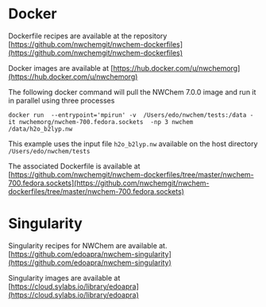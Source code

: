 # Docker 

Dockerfile recipes are available at the repository [https://github.com/nwchemgit/nwchem-dockerfiles](https://github.com/nwchemgit/nwchem-dockerfiles)

Docker images are available at [https://hub.docker.com/u/nwchemorg](https://hub.docker.com/u/nwchemorg)

The following docker command will pull the NWChem 7.0.0 image and run it in parallel using three processes 
```
docker run  --entrypoint='mpirun' -v  /Users/edo/nwchem/tests:/data -it nwchemorg/nwchem-700.fedora.sockets  -np 3 nwchem  /data/h2o_b2lyp.nw
```
This example uses the input file `h2o_b2lyp.nw` available on the host directory `/Users/edo/nwchem/tests`

The associated Dockerfile is available at  
[https://github.com/nwchemgit/nwchem-dockerfiles/tree/master/nwchem-700.fedora.sockets](https://github.com/nwchemgit/nwchem-dockerfiles/tree/master/nwchem-700.fedora.sockets) 


# Singularity

Singularity recipes for NWChem are available at.  
[https://github.com/edoapra/nwchem-singularity](https://github.com/edoapra/nwchem-singularity)

Singularity images are available at  
[https://cloud.sylabs.io/library/edoapra](https://cloud.sylabs.io/library/edoapra)
